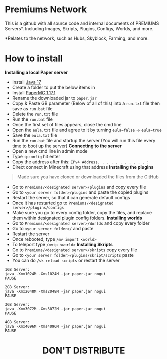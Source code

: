 # Premiums Network
This is a github with all source code and internal documents of PREMIUMS Servers*. Including Images, Skripts, Plugins, Configs, Worlds, and more. 

*Relates to the network, such as Hubs, Skyblock, Farming, and more. 

# How to install
**Installing a local Paper server**
- Install [Java 17](https://www.oracle.com/java/technologies/downloads/#java17)
- Create a folder to put the below items in
- Install [PaperMC 1.17.1](https://papermc.io/legacy)
- Rename the downloaded jar to `paper.jar`
- Copy & Paste GB parameter (Below of all of this) into a `run.txt` file then save as `run.bat` file
- Delete the `run.txt` file
- Run the `run.bat` file
- Once the first set of files appears, close the cmd line
- Open the `eula.txt` file and agree to it by turning `eula=false` -> `eula=true`
- Save the `eula.txt` file
- Run the `run.bat` file and startup the server (You will run this file every time to boot up the server)
**Connecting to the server**
- Open a new cmd line in admin mode
- Type `ipconfig` hit enter
- Copy the address after this: `IPv4 Address. . . . . . . . . . . :`
- Direct connect in Minecraft using that address
**Installing the plugins**
> Made sure you have cloned or downloaded the files from the GitHub
- Go to `Premiums/<designated server>/plugins` and copy every file
- Go to `<your server folder>/plugins` and paste the copied plugins
- Restart the server, so that it can generate default configs
- Once it has restarted go to `Premiums/<designated server>/plugins/configs`
- Make sure you go to every config folder, copy the files, and replace them within designated plugin config folders.
**Installing worlds**
- Go to `Premiums/<designated server>/Worlds` and copy every folder
- Go to `<your server folder>/` and paste
- Restart the server
- Once rebooted, type `/mv import <world>`
- To teleport type `/mvtp <world>`
**Installing Skripts** 
- Go to `Premiums/<designated server>/skripts` copy every file
- Go to `<your server folder>/plugins/skript/scripts` paste
- You can do `/sk reload scripts` or restart the server

```
1GB Server:
java -Xmx1024M -Xms1024M -jar paper.jar nogui
PAUSE

2GB Server:
java -Xmx2048M -Xms2048M -jar paper.jar nogui
PAUSE

3GB Server:
java -Xmx3072M -Xms3072M -jar paper.jar nogui
PAUSE

4GB Server:
java -Xmx4096M -Xms4096M -jar paper.jar nogui
PAUSE
```

<h1 align="center">DON'T DISTRIBUTE</h1> 
